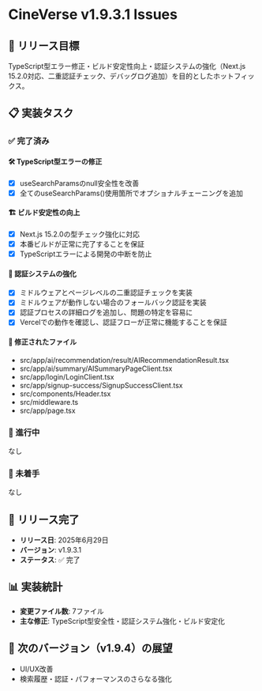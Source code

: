# CineVerse v1.9.3.1 Issues

## 🎯 リリース目標
TypeScript型エラー修正・ビルド安定性向上・認証システムの強化（Next.js 15.2.0対応、二重認証チェック、デバッグログ追加）を目的としたホットフィックス。

## 📋 実装タスク

### ✅ 完了済み

#### 🛠️ TypeScript型エラーの修正
- [x] useSearchParamsのnull安全性を改善
- [x] 全てのuseSearchParams()使用箇所でオプショナルチェーニングを追加

#### 🏗️ ビルド安定性の向上
- [x] Next.js 15.2.0の型チェック強化に対応
- [x] 本番ビルドが正常に完了することを保証
- [x] TypeScriptエラーによる開発の中断を防止

#### 🔐 認証システムの強化
- [x] ミドルウェアとページレベルの二重認証チェックを実装
- [x] ミドルウェアが動作しない場合のフォールバック認証を実装
- [x] 認証プロセスの詳細ログを追加し、問題の特定を容易に
- [x] Vercelでの動作を確認し、認証フローが正常に機能することを保証

#### 🐛 修正されたファイル
- src/app/ai/recommendation/result/AIRecommendationResult.tsx
- src/app/ai/summary/AISummaryPageClient.tsx
- src/app/login/LoginClient.tsx
- src/app/signup-success/SignupSuccessClient.tsx
- src/components/Header.tsx
- src/middleware.ts
- src/app/page.tsx

### 🔄 進行中
なし

### 📝 未着手
なし

## 🎉 リリース完了
- **リリース日**: 2025年6月29日
- **バージョン**: v1.9.3.1
- **ステータス**: ✅ 完了

## 📊 実装統計
- **変更ファイル数**: 7ファイル
- **主な修正**: TypeScript型安全性・認証システム強化・ビルド安定化

## 🚀 次のバージョン（v1.9.4）の展望
- UI/UX改善
- 検索履歴・認証・パフォーマンスのさらなる強化 